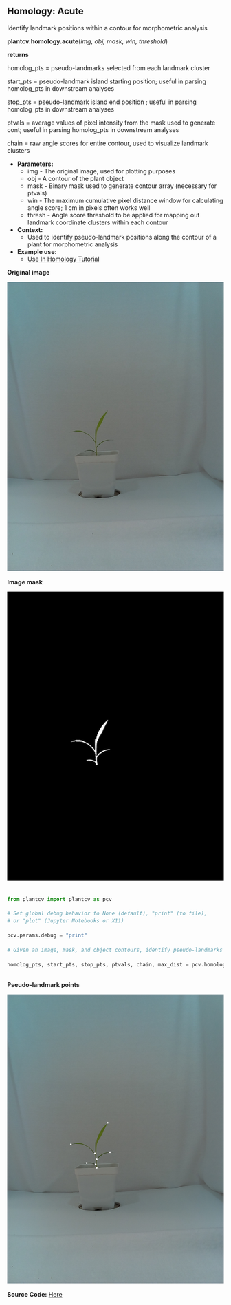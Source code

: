 ## Homology: Acute

Identify landmark positions within a contour for morphometric analysis

**plantcv.homology.acute**(*img, obj, mask, win, threshold*)

**returns**

homolog_pts = pseudo-landmarks selected from each landmark cluster

start_pts   = pseudo-landmark island starting position; useful in parsing homolog_pts in downstream analyses

stop_pts    = pseudo-landmark island end position ; useful in parsing homolog_pts in downstream analyses

ptvals      = average values of pixel intensity from the mask used to generate cont; 
useful in parsing homolog_pts in downstream analyses

chain       = raw angle scores for entire contour, used to visualize landmark clusters

- **Parameters:**
    - img - The original image, used for plotting purposes
    - obj - A contour of the plant object
    - mask - Binary mask used to generate contour array (necessary for ptvals)
    - win - The maximum cumulative pixel distance window for calculating angle score; 1 cm in pixels often works well
    - thresh - Angle score threshold to be applied for mapping out landmark coordinate clusters within each contour
- **Context:**
    - Used to identify pseudo-landmark positions along the contour of a plant for morphometric analysis 
- **Example use:**
    - [Use In Homology Tutorial](tutorials/homology_tutorial.md)

**Original image**

![Screenshot](img/documentation_images/acute/B100_rep1_d10.jpg)

**Image mask**

![Screenshot](img/documentation_images/acute/mask.png)

```python

from plantcv import plantcv as pcv

# Set global debug behavior to None (default), "print" (to file), 
# or "plot" (Jupyter Notebooks or X11)

pcv.params.debug = "print"

# Given an image, mask, and object contours, identify pseudo-landmarks with acute

homolog_pts, start_pts, stop_pts, ptvals, chain, max_dist = pcv.homology.acute(img=img, obj=obj, 
                                                                               mask=mask, win=25, threshold=90)

```

**Pseudo-landmark points**

![Screenshot](img/documentation_images/acute/acute_plms.png)

**Source Code:** [Here](https://github.com/danforthcenter/plantcv/blob/master/plantcv/plantcv/homology/acute.py)
